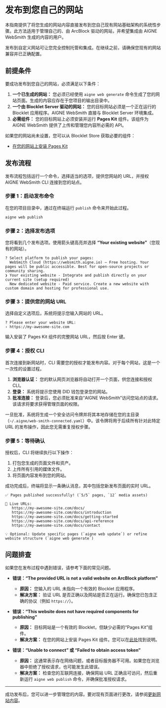 # 发布到您自己的网站

本指南提供了将您生成的网站内容直接发布到您自己现有网站基础架构的系统性步骤。此方法适用于管理自己的、由 ArcBlock 驱动的网站，并希望集成由 AIGNE WebSmith 生成的内容的用户。

发布到自定义网站可让您完全控制托管和集成。在继续之前，请确保您现有的网站兼容并已正确配置。

## 前提条件

要成功发布到您自己的网站，必须满足以下条件：

1.  **一个已生成的网站：** 您必须已经使用 `aigne web generate` 命令生成了您的网站页面。生成的内容应存在于您项目的输出目录中。
2.  **一个由 Blocklet Server 驱动的网站：** 您的目标网站必须是一个正在运行的 Blocklet 应用程序。AIGNE WebSmith 直接与 Blocklet Server 环境集成。
3.  **必需组件：** 您的目标网站上必须安装并运行 **Pages Kit** 组件。该组件为 AIGNE WebSmith 提供了上传和管理您内容所必需的 API。

如果您的网站尚未设置，您可以从 Blocklet Store 获取必要的组件：

- [在您的网站上安装 Pages Kit](https://store.blocklet.dev/blocklets/z8ia29UsENBg6tLZUKi2HABj38Cw1LmHZocbQ)

## 发布流程

发布流程包括运行一个命令，选择适当的选项，提供您网站的 URL，并授权 AIGNE WebSmith CLI 连接到您的站点。

### 步骤 1：启动发布命令

在您的项目目录中，通过在终端运行 `publish` 命令来开始此过程。

```bash Command Line icon=lucide:terminal
aigne web publish
```

### 步骤 2：选择发布选项

您将看到几个发布选项。使用箭头键高亮并选择 **“Your existing website”**（您现有的网站）。

```text 发布选项
? Select platform to publish your pages:
  WebSmith Cloud (https://websmith.aigne.io) – Free hosting. Your pages will be public accessible. Best for open-source projects or community sharing.
❯ Your existing website - Integrate and publish directly on your current site (setup required)
  New dedicated website - Paid service. Create a new website with custom domain and hosting for professional use.
```

### 步骤 3：提供您的网站 URL

选择自定义选项后，系统将提示您输入网站的 URL。

```text 输入 URL
? Please enter your website URL:
› https://my-awesome-site.com
```

输入安装了 Pages Kit 组件的完整网站 URL，然后按 Enter 键。

### 步骤 4：授权 CLI

首次连接到新网站时，CLI 需要您的授权才能发布内容。对于每个网站，这是一个一次性的设置过程。

1.  **浏览器认证：** 您的默认网页浏览器将自动打开一个页面，供您连接和授权 CLI。
2.  **登录：** 系统将提示您使用 DID 钱包登录您的网站。
3.  **批准连接：** 登录后，您必须批准来自“AIGNE WebSmith”访问您站点的请求。该请求将要求获得管理页面的权限。

一旦批准，系统将生成一个安全访问令牌并将其本地存储在您的主目录（`~/.aigne/web-smith-connected.yaml`）中。该令牌将用于后续所有针对此特定 URL 的发布操作，因此您无需重复授权步骤。

### 步骤 5：等待确认

授权后，CLI 将继续执行以下操作：

1.  打包您生成的页面文件和资产。
2.  上传所有引用的媒体文件。
3.  将页面内容发布到您的网站。

成功完成后，终端将显示一条确认消息，其中包括您新发布页面的实时 URL。

```text 成功消息
✅ Pages published successfully! (`5/5` pages, `12` media assets)

🔗 Live URLs:
   https://my-awesome-site.com/docs/
   https://my-awesome-site.com/docs/introduction
   https://my-awesome-site.com/docs/getting-started
   https://my-awesome-site.com/docs/api-reference
   https://my-awesome-site.com/docs/contact

💡 Optional: Update specific pages (`aigne web update`) or refine website structure (`aigne web generate`)
```

## 问题排查

如果您在发布过程中遇到错误，请参考下面的常见问题。

- **错误：“The provided URL is not a valid website on ArcBlock platform”**
  - **原因：** 您输入的 URL 未指向一个有效的 Blocklet 应用程序。
  - **解决方案：** 验证 URL 是否正确以及网站是否正在运行。确保您已包含正确的协议（例如 `https://`）。

- **错误：“This website does not have required components for publishing”**
  - **原因：** 目标网站是一个有效的 Blocklet，但缺少必需的“Pages Kit”组件。
  - **解决方案：** 在您的网站上安装 Pages Kit 组件。您可以在[此处](https://www.arcblock.io/docs/blocklet-development/en/add-components)找到说明。

- **错误：“Unable to connect” 或 “Failed to obtain access token”**
  - **原因：** 这通常表示存在网络问题，或者目标服务器不可用。如果您在浏览器中拒绝了授权请求，也可能发生此错误。
  - **解决方案：** 检查您的互联网连接，确保网站 URL 正确且可访问，然后重新运行 `aigne web publish` 命令，并确保批准授权请求。

---

成功发布后，您可以进一步管理您的内容。要对现有页面进行更改，请参阅[更新网站内容](./core-tasks-updating-website-content.md)。